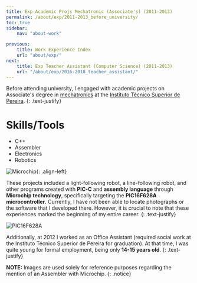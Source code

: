 ```yaml
---
title: Exp Academic Projs Mechatronic (Associate's) (2011-2013)
permalink: /about/exp/2011-2013_before_university/
toc: true
sidebar:
    nav: "about-work"

previous:
    title: Work Experience Index
    url: "about/exp/"
next:
    title: Exp Teacher Assistant (Computer Science) (2011-2013)
    url: "/about/exp/2016-2018_teacher_assistant/"
---
```


Before attending university, I engaged with academic projects on Associate's degree in [mechatronics](https://itspereira.edu.co/product/mecatronica/) at the [Instituto Técnico Superior de Pereira](https://itspereira.edu.co/). 
{: .text-justify}

# Skills/Tools
* C++
* Assembler
* Electronics
* Robotics

![Microchip](https://320volt.com/en/wp-content/uploads/2010/05/microchip-pic-assembly-ornekleri-asm.png){: .align-left}

These projects included a light-following robot, a line-following robot, and other programs created with **PIC-C** and **assembly language** through **Microchip technology**, specifically targeting the **PIC16F628A microcontroller**. Currently, I have not been able to locate photographs or the software that I developed there. However, it is crucial to note that these experiences marked the beginning of my entire career.
{: .text-justify}

![PIC16F628A](https://www.microchip.com/content/dam/mchp/mrt-dam/ic-images/pdip/18-lead-f3x/PIC16F628A-F3X-Regular.jpg)

Additionally, at 2012 I worked as an Office Assistant (required social work at the Instituto Técnico Superior de Pereira for graduation). At that time, I was quite young for formal employment, being only **14-15 years old**.
{: .text-justify}

**NOTE:** Images are used solely for reference purposes regarding the mention of an Assembler with Microchip.
{: .notice}




